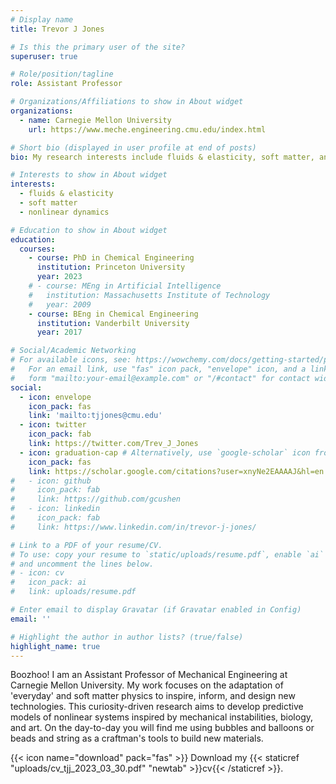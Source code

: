 ```yaml
---
# Display name
title: Trevor J Jones

# Is this the primary user of the site?
superuser: true

# Role/position/tagline
role: Assistant Professor

# Organizations/Affiliations to show in About widget
organizations:
  - name: Carnegie Mellon University
    url: https://www.meche.engineering.cmu.edu/index.html

# Short bio (displayed in user profile at end of posts)
bio: My research interests include fluids & elasticity, soft matter, and nonlinear dynamics.

# Interests to show in About widget
interests:
  - fluids & elasticity
  - soft matter
  - nonlinear dynamics

# Education to show in About widget
education:
  courses:
    - course: PhD in Chemical Engineering
      institution: Princeton University
      year: 2023
    # - course: MEng in Artificial Intelligence
    #   institution: Massachusetts Institute of Technology
    #   year: 2009
    - course: BEng in Chemical Engineering
      institution: Vanderbilt University
      year: 2017

# Social/Academic Networking
# For available icons, see: https://wowchemy.com/docs/getting-started/page-builder/#icons
#   For an email link, use "fas" icon pack, "envelope" icon, and a link in the
#   form "mailto:your-email@example.com" or "/#contact" for contact widget.
social:
  - icon: envelope
    icon_pack: fas
    link: 'mailto:tjjones@cmu.edu'
  - icon: twitter
    icon_pack: fab
    link: https://twitter.com/Trev_J_Jones
  - icon: graduation-cap # Alternatively, use `google-scholar` icon from `ai` icon pack
    icon_pack: fas
    link: https://scholar.google.com/citations?user=xnyNe2EAAAAJ&hl=en
#   - icon: github
#     icon_pack: fab
#     link: https://github.com/gcushen
#   - icon: linkedin
#     icon_pack: fab
#     link: https://www.linkedin.com/in/trevor-j-jones/

# Link to a PDF of your resume/CV.
# To use: copy your resume to `static/uploads/resume.pdf`, enable `ai` icons in `params.toml`,
# and uncomment the lines below.
# - icon: cv
#   icon_pack: ai
#   link: uploads/resume.pdf

# Enter email to display Gravatar (if Gravatar enabled in Config)
email: ''

# Highlight the author in author lists? (true/false)
highlight_name: true
---
```


Boozhoo! 
I am an Assistant Professor of Mechanical Engineering at Carnegie Mellon University.
My work focuses on the adaptation of 'everyday' and soft matter physics to inspire, inform, and design new technologies. 
This curiosity-driven research aims to develop predictive models of nonlinear systems inspired by mechanical instabilities, biology, and art.
On the day-to-day you will find me using bubbles and balloons or beads and string as a craftman's tools to build new materials.

{{< icon name="download" pack="fas" >}} Download my {{< staticref "uploads/cv_tjj_2023_03_30.pdf" "newtab" >}}cv{{< /staticref >}}.
